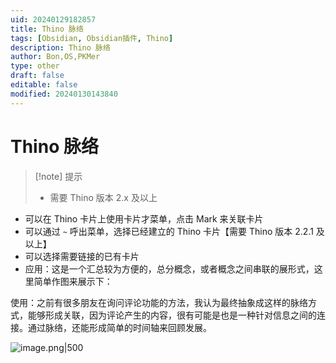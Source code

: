 ```yaml
---
uid: 20240129182857
title: Thino 脉络
tags: [Obsidian, Obsidian插件, Thino]
description: Thino 脉络
author: Bon,OS,PKMer
type: other
draft: false
editable: false
modified: 20240130143840
---
```


# Thino 脉络

> [!note] 提示
> - 需要 Thino 版本 2.x 及以上

- 可以在 Thino 卡片上使用卡片才菜单，点击 Mark 来关联卡片
- 可以通过 `~` 呼出菜单，选择已经建立的 Thino 卡片【需要 Thino 版本 2.2.1 及以上】
- 可以选择需要链接的已有卡片
- 应用：这是一个汇总较为方便的，总分概念，或者概念之间串联的展形式，这里简单作图来展示下：

使用：之前有很多朋友在询问评论功能的方法，我认为最终抽象成这样的脉络方式，能够形成关联，因为评论产生的内容，很有可能是也是一种针对信息之间的连接。通过脉络，还能形成简单的时间轴来回顾发展。

![image.png|500](https://cdn.pkmer.cn/images/20240129182839.png!pkmer)
